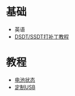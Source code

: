 # 基础
- 英语
- [DSDT/SSDT打补丁教程](https://www.tonymacx86.com/threads/guide-patching-laptop-dsdt-ssdts.152573/)
# 教程
- [电池状态](https://www.tonymacx86.com/threads/guide-how-to-patch-dsdt-for-working-battery-status.116102/)
- [定制USB](https://www.tonymacx86.com/threads/guide-creating-a-custom-ssdt-for-usbinjectall-kext.211311/)
